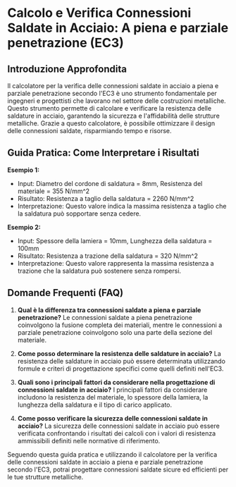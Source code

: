 # Calcolo e Verifica Connessioni Saldate in Acciaio: A piena e parziale penetrazione (EC3)

## Introduzione Approfondita
Il calcolatore per la verifica delle connessioni saldate in acciaio a piena e parziale penetrazione secondo l'EC3 è uno strumento fondamentale per ingegneri e progettisti che lavorano nel settore delle costruzioni metalliche. Questo strumento permette di calcolare e verificare la resistenza delle saldature in acciaio, garantendo la sicurezza e l'affidabilità delle strutture metalliche. Grazie a questo calcolatore, è possibile ottimizzare il design delle connessioni saldate, risparmiando tempo e risorse.

## Guida Pratica: Come Interpretare i Risultati
**Esempio 1:**
- Input: Diametro del cordone di saldatura = 8mm, Resistenza del materiale = 355 N/mm^2
- Risultato: Resistenza a taglio della saldatura = 2260 N/mm^2
- Interpretazione: Questo valore indica la massima resistenza a taglio che la saldatura può sopportare senza cedere.

**Esempio 2:**
- Input: Spessore della lamiera = 10mm, Lunghezza della saldatura = 100mm
- Risultato: Resistenza a trazione della saldatura = 320 N/mm^2
- Interpretazione: Questo valore rappresenta la massima resistenza a trazione che la saldatura può sostenere senza rompersi.

## Domande Frequenti (FAQ)
1. **Qual è la differenza tra connessioni saldate a piena e parziale penetrazione?**
   Le connessioni saldate a piena penetrazione coinvolgono la fusione completa dei materiali, mentre le connessioni a parziale penetrazione coinvolgono solo una parte della sezione del materiale.

2. **Come posso determinare la resistenza delle saldature in acciaio?**
   La resistenza delle saldature in acciaio può essere determinata utilizzando formule e criteri di progettazione specifici come quelli definiti nell'EC3.

3. **Quali sono i principali fattori da considerare nella progettazione di connessioni saldate in acciaio?**
   I principali fattori da considerare includono la resistenza del materiale, lo spessore della lamiera, la lunghezza della saldatura e il tipo di carico applicato.

4. **Come posso verificare la sicurezza delle connessioni saldate in acciaio?**
   La sicurezza delle connessioni saldate in acciaio può essere verificata confrontando i risultati dei calcoli con i valori di resistenza ammissibili definiti nelle normative di riferimento.

Seguendo questa guida pratica e utilizzando il calcolatore per la verifica delle connessioni saldate in acciaio a piena e parziale penetrazione secondo l'EC3, potrai progettare connessioni saldate sicure ed efficienti per le tue strutture metalliche.